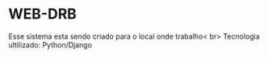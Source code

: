 # WEB-DRB
Esse sistema esta sendo criado para o local onde trabalho< br>
Tecnologia ultilizado: Python/Django
